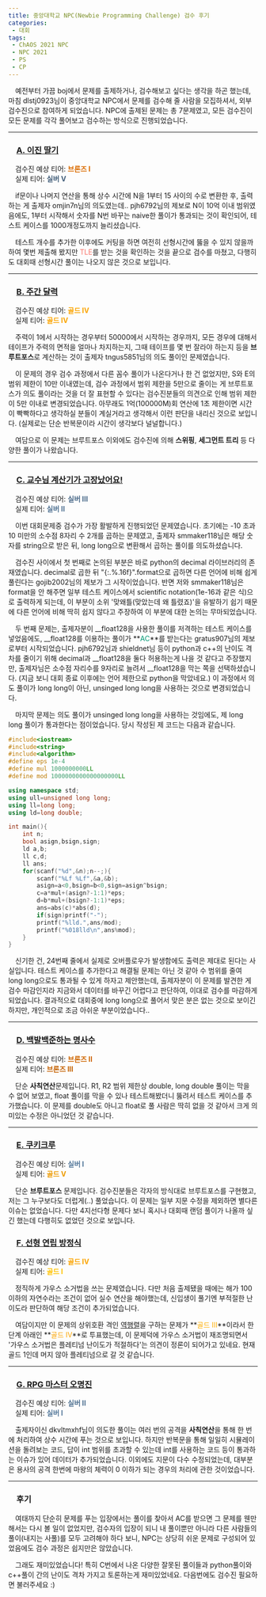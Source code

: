 ```yaml
---
title: 중앙대학교 NPC(Newbie Programming Challenge) 검수 후기
categories:
 - 대회
tags:
 - ChAOS 2021 NPC
 - NPC 2021
 - PS
 - CP
---
```


　예전부터 가끔 boj에서 문제를 출제하거나, 검수해보고 싶다는 생각을 하곤 했는데, 마침 dlstj0923님이 중앙대학교 NPC에서 문제를 검수해 줄 사람을 모집하셔서, 외부 검수진으로 참여하게 되었습니다. NPC에 출제된 문제는 총 7문제였고, 모든 검수진이 모든 문제를 각각 풀어보고 검수하는 방식으로 진행되었습니다.
<hr/>

### 　**[A. 이진 딸기](https://www.acmicpc.net/problem/22935)**

　검수진 예상 티어: **<font color='#db6c00'>브론즈 I</font>**  
　실제 티어: **<font color='#435f7a'>실버 V</font>**

　if문이나 나머지 연산을 통해 상수 시간에 N을 1부터 15 사이의 수로 변환한 후, 출력하는 게 출제자 omjin7n님의 의도였는데.. pjh6792님의 제보로 N이 10억 이내 범위였음에도, 1부터 시작해서 숫자를 N번 바꾸는 naive한 풀이가 통과되는 것이 확인되어, 테스트 케이스를 1000개정도까지 늘리셨습니다.

　테스트 개수를 추가한 이후에도 커팅을 하면 여전히 선형시간에 뚫을 수 있지 않을까 하여 몇번 제출해 봤지만 <font color='#fa7268'>TLE</font>를 받는 것을 확인하는 것을 끝으로 검수를 마쳤고, 다행히도 대회때 선형시간 풀이는 나오지 않은 것으로 보입니다.
<hr/>

### 　**[B. 주간 달력](https://www.acmicpc.net/problem/22936)**

　검수진 예상 티어: **<font color='#fba400'>골드 IV</font>**  
　실제 티어: **<font color='#fba400'>골드 IV</font>**

　주력이 1에서 시작하는 경우부터 50000에서 시작하는 경우까지, 모든 경우에 대해서 테이프가 주력의 면적을 얼마나 차지하는지, 그때 테이프를 몇 번 잘라야 하는지 등을 **브루트포스**로 계산하는 것이 출제자 tngus5851님의 의도 풀이인 문제였습니다.

　이 문제의 경우 검수 과정에서 다른 꼼수 풀이가 나온다거나 한 건 없었지만, S와 E의 범위 제한이 10만 이내였는데, 검수 과정에서 범위 제한을 5만으로 줄이는 게 브루트포스가 의도 풀이라는 것을 더 잘 표현할 수 있다는 검수진분들의 의견으로 인해 범위 제한이 5만 이내로 변경되었습니다. 아무래도 1억(100000M)회 연산에 1초 제한이면 시간이 빡빡하다고 생각하실 분들이 계실거라고 생각해서 이런 판단을 내리신 것으로 보입니다. (실제로는 단순 반복문이라 시간이 생각보다 널널합니다.)

　여담으로 이 문제는 브루트포스 이외에도 검수진에 의해 **스위핑**, **세그먼트 트리** 등 다양한 풀이가 나왔습니다.
<hr/>

### 　**[C. 교수님 계산기가 고장났어요!](https://www.acmicpc.net/problem/22937)**

　검수진 예상 티어: **<font color='#4b6b8a'>실버 III</font>**  
　실제 티어: **<font color='#507292'>실버 II</font>**

　이번 대회문제중 검수가 가장 활발하게 진행되었던 문제였습니다. 초기에는 -10 초과 10 미만의 소수점 8자리 수 2개를 곱하는 문제였고, 출제자 smmaker118님은 해당 숫자를 string으로 받은 뒤, long long으로 변환해서 곱하는 풀이를 의도하셨습니다.

　검수진 사이에서 첫 번째로 논의된 부분은 바로 python의 decimal 라이브러리의 존재였습니다. decimal로 곱한 뒤 "{:.%.16f}".format으로 곱하면 다른 언어에 비해 쉽게 풀린다는 gojib2002님의 제보가 그 시작이었습니다. 반면 저와 smmaker118님은 format을 안 해주면 일부 테스트 케이스에서 scientific notation(1e-16과 같은 식)으로 출력하게 되는데, 이 부분이 소위 '맞왜틀(맞았는데 왜 틀렸죠)'을 유발하기 쉽기 때문에 다른 언어에 비해 딱히 쉽지 않다고 주장하여 이 부분에 대한 논의는 무마되었습니다.

　두 번째 문제는, 출제자분이 __float128을 사용한 풀이를 저격하는 테스트 케이스를 넣었음에도, __float128를 이용하는 풀이가 **<font color='#009874'>AC</font>**를 받는다는 gratus907님의 제보로부터 시작되었습니다. pjh6792님과 shieldnet님 등이 python과 c++의 난이도 격차를 줄이기 위해 decimal과 __float128을 둘다 허용하는게 나을 것 같다고 주장했지만, 출제자님은 소수점 자리수를 9자리로 늘려서 __float128을 막는 쪽을 선택하셨습니다. (지금 보니 대회 종료 이후에는 언어 제한으로 python을 막았네요.) 이 과정에서 의도 풀이가 long long이 아닌, unsinged long long을 사용하는 것으로 변경되었습니다.

　마지막 문제는 의도 풀이가 unsinged long long을 사용하는 것임에도, 제 long long 풀이가 통과한다는 점이었습니다. 당시 작성된 제 코드는 다음과 같습니다.

```c++
#include<iostream>
#include<string>
#include<algorithm>
#define eps 1e-4
#define mul 1000000000LL
#define mod 1000000000000000000LL

using namespace std;
using ull=unsigned long long;
using ll=long long;
using ld=long double;

int main(){
	int n;
	bool asign,bsign,sign;
	ld a,b;
	ll c,d;
	ll ans;
	for(scanf("%d",&n);n--;){
		scanf("%Lf %Lf",&a,&b);
		asign=a<0,bsign=b<0,sign=asign^bsign;
		c=a*mul+(asign?-1:1)*eps;
		d=b*mul+(bsign?-1:1)*eps;
		ans=abs(c)*abs(d);
		if(sign)printf("-");
		printf("%lld.",ans/mod);
		printf("%018lld\n",ans%mod);
	}
}

```

　신기한 건, 24번째 줄에서 실제로 오버플로우가 발생함에도 출력은 제대로 된다는 사실입니다. 테스트 케이스를 추가한다고 해결될 문제는 아닌 것 같아 수 범위를 줄여 long long으로도 통과될 수 있게 하자고 제안했는데, 출제자분이 이 문제를 발견한 게 검수 마감인지라 지금와서 데이터를 바꾸긴 어렵다고 판단하여, 이대로 검수를 마감하게 되었습니다. 결과적으로 대회중에 long long으로 풀어서 맞은 분은 없는 것으로 보이긴 하지만, 개인적으로 조금 아쉬운 부분이었습니다..
<hr/>

### 　**[D. 백발백준하는 명사수](https://www.acmicpc.net/problem/22938)**

　검수진 예상 티어: **<font color='#cf6700'>브론즈 II</font>**  
　실제 티어: **<font color='#c46100'>브론즈 III</font>**

　단순 **사칙연산**문제입니다. R1, R2 범위 제한상 double, long double 풀이는 막을 수 없어 보였고, float 풀이를 막을 수 있나 테스트해봤더니 뚫려서 테스트 케이스를 추가했습니다. 이 문제를 double도 아니고 float로 풀 사람은 딱히 없을 것 같아서 크게 의미있는 수정은 아니었던 것 같습니다.
<hr/>

### 　**[E. 쿠키크루](https://www.acmicpc.net/problem/22939)**

　검수진 예상 티어: **<font color='#54789a'>실버 I</font>**  
　실제 티어: **<font color='#ec9a00'>골드 V</font>**

　단순 **브루트포스** 문제입니다. 검수진분들은 각자의 방식대로 브루트포스를 구현했고, 저는 그 누구보다도 더럽게(..) 풀었습니다. 이 문제는 일부 지문 수정을 제외하면 별다른 이슈는 없었습니다. 다만 4지선다형 문제다 보니 혹시나 대회때 랜덤 풀이가 나올까 싶긴 했는데 다행히도 없었던 것으로 보입니다.

### 　**[F. 선형 연립 방정식](https://www.acmicpc.net/problem/22940)**

　검수진 예상 티어: **<font color='#fba400'>골드 IV</font>**  
　실제 티어: **<font color='#ffc300'>골드 I</font>**

　정직하게 가우스 소거법을 쓰는 문제였습니다. 다만 처음 출제됐을 때에는 해가 100 이하의 자연수라는 조건이 없어 실수 연산을 해야했는데, 신입생이 풀기엔 부적절한 난이도라 판단하여 해당 조건이 추가되었습니다.

　여담이지만 이 문제의 상위호환 격인 [역행렬](https://www.acmicpc.net/problem/9254)을 구하는 문제가 **<font color='#ffae00'>골드 III</font>**이라서 한단계 아래인 **<font color='#fba400'>골드 IV</font>**로 투표했는데, 이 문제덕에 가우스 소거법이 재조명되면서 '가우스 소거법은 플레티넘 난이도가 적절하다'는 의견이 정론이 되어가고 있네요. 현재 골드 1인데 머지 않아 플레티넘으로 갈 것 같습니다.
<hr/>

### 　**[G. RPG 마스터 오명진](https://www.acmicpc.net/problem/22941)**

　검수진 예상 티어: **<font color='#507292'>실버 II</font>**  
　실제 티어: **<font color='#54789a'>실버 I</font>**

　출제자이신 dkvltmxhf님이 의도한 풀이는 여러 번의 공격을 **사칙연산**을 통해 한 번에 처리하여 상수 시간에 푸는 것으로 보입니다. 하지만 반복문을 통해 일일히 시뮬레이션을 돌려보는 코드, 답이 int 범위를 초과할 수 있는데 int를 사용하는 코드 등이 통과하는 이슈가 있어 데이터가 추가되었습니다. 이외에도 지문이 다수 수정되었는데, 대부분은 용사의 공격 한번에 마왕의 체력이 0 이하가 되는 경우의 처리에 관한 것이었습니다.
<hr/>

### 　**후기**

　여태까지 단순히 문제를 푸는 입장에서는 풀이를 찾아서 AC를 받으면 그 문제를 웬만해서는 다시 볼 일이 없었지만, 검수자의 입장이 되니 내 풀이뿐만 아니라 다른 사람들의 풀이(내지는 사풀)를 모두 고려해야 하다 보니, NPC는 상당히 쉬운 문제로 구성되어 있었음에도 검수 과정은 쉽지만은 않았습니다.

　그래도 재미있었습니다! 특히 C번에서 나온 다양한 잘못된 풀이들과 python풀이와 c++풀이 간의 난이도 격차 가지고 토론하는게 재미있었네요. 다음번에도 검수진 필요하면 불러주세요 :)